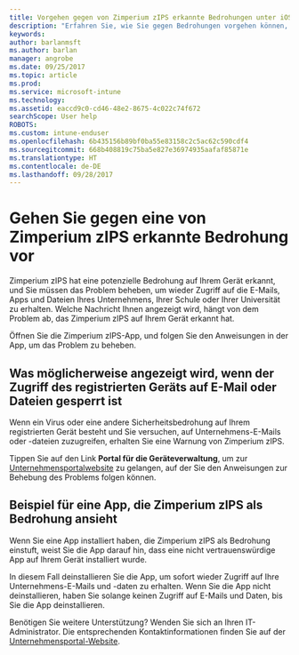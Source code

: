 ```yaml
---
title: Vorgehen gegen von Zimperium zIPS erkannte Bedrohungen unter iOS | Microsoft-Dokumentation
description: "Erfahren Sie, wie Sie gegen Bedrohungen vorgehen können, die auf Ihrem iOS-Gerät gefunden wurden."
keywords: 
author: barlanmsft
ms.author: barlan
manager: angrobe
ms.date: 09/25/2017
ms.topic: article
ms.prod: 
ms.service: microsoft-intune
ms.technology: 
ms.assetid: eaccd9c0-cd46-48e2-8675-4c022c74f672
searchScope: User help
ROBOTS: 
ms.custom: intune-enduser
ms.openlocfilehash: 6b435156b89bf0ba55e83158c2c5ac62c590cdf4
ms.sourcegitcommit: 668b408819c75ba5e827e36974935aafaf85871e
ms.translationtype: HT
ms.contentlocale: de-DE
ms.lasthandoff: 09/28/2017
---
```

# <a name="you-need-to-resolve-a-threat-found-by-zimperium-zips"></a>Gehen Sie gegen eine von Zimperium zIPS erkannte Bedrohung vor

Zimperium zIPS hat eine potenzielle Bedrohung auf Ihrem Gerät erkannt, und Sie müssen das Problem beheben, um wieder Zugriff auf die E-Mails, Apps und Dateien Ihres Unternehmens, Ihrer Schule oder Ihrer Universität zu erhalten. Welche Nachricht Ihnen angezeigt wird, hängt von dem Problem ab, das Zimperium zIPS auf Ihrem Gerät erkannt hat.

Öffnen Sie die Zimperium zIPS-App, und folgen Sie den Anweisungen in der App, um das Problem zu beheben.

## <a name="what-you-might-see-if-your-enrolled-device-is-blocked-from-accessing-email-or-files"></a>Was möglicherweise angezeigt wird, wenn der Zugriff des registrierten Geräts auf E-Mail oder Dateien gesperrt ist

Wenn ein Virus oder eine andere Sicherheitsbedrohung auf Ihrem registrierten Gerät besteht und Sie versuchen, auf Unternehmens-E-Mails oder -dateien zuzugreifen, erhalten Sie eine Warnung von Zimperium zIPS.

Tippen Sie auf den Link **Portal für die Geräteverwaltung**, um zur [Unternehmensportalwebsite](https://portal.manage.microsoft.com) zu gelangen, auf der Sie den Anweisungen zur Behebung des Problems folgen können.

## <a name="example-of-an-app-that-zimperium-zips-sees-as-a-threat"></a>Beispiel für eine App, die Zimperium zIPS als Bedrohung ansieht

Wenn Sie eine App installiert haben, die Zimperium zIPS als Bedrohung einstuft, weist Sie die App darauf hin, dass eine nicht vertrauenswürdige App auf Ihrem Gerät installiert wurde.

In diesem Fall deinstallieren Sie die App, um sofort wieder Zugriff auf Ihre Unternehmens-E-Mails und -daten zu erhalten. Wenn Sie die App nicht deinstallieren, haben Sie solange keinen Zugriff auf E-Mails und Daten, bis Sie die App deinstallieren.

Benötigen Sie weitere Unterstützung? Wenden Sie sich an Ihren IT-Administrator. Die entsprechenden Kontaktinformationen finden Sie auf der [Unternehmensportal-Website](https://portal.manage.microsoft.com).
